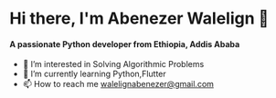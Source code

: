 # Hi there, I'm Abenezer Walelign 👋
#### A passionate Python developer from Ethiopia, Addis Ababa
- 👀 I’m interested in Solving Algorithmic Problems
- 🌱 I’m currently learning Python,Flutter
- 📫 How to reach me walelignabenezer@gmail.com
